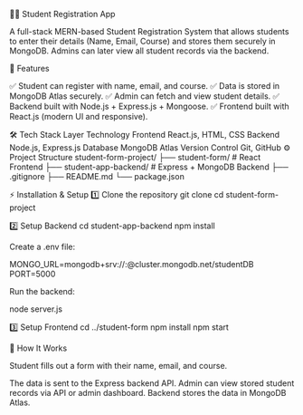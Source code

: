 🧑‍🎓 Student Registration App

A full-stack MERN-based Student Registration System that allows students to enter their details (Name, Email, Course) and stores them securely in MongoDB.
Admins can later view all student records via the backend.

🚀 Features

✅ Student can register with name, email, and course.
✅ Data is stored in MongoDB Atlas securely.
✅ Admin can fetch and view student details.
✅ Backend built with Node.js + Express.js + Mongoose.
✅ Frontend built with React.js (modern UI and responsive).

🛠️ Tech Stack
Layer	Technology
Frontend	React.js, HTML, CSS
Backend	Node.js, Express.js
Database	MongoDB Atlas
Version Control	Git, GitHub
⚙️ Project Structure
student-form-project/
 ├── student-form/              # React Frontend
 ├── student-app-backend/       # Express + MongoDB Backend
 ├── .gitignore
 ├── README.md
 └── package.json

⚡ Installation & Setup
1️⃣ Clone the repository
git clone 
cd student-form-project

2️⃣ Setup Backend
cd student-app-backend
npm install


Create a .env file:

MONGO_URL=mongodb+srv://<your-username>:<your-password>@cluster.mongodb.net/studentDB
PORT=5000


Run the backend:

node server.js

3️⃣ Setup Frontend
cd ../student-form
npm install
npm start

🧠 How It Works

Student fills out a form with their name, email, and course.

The data is sent to the Express backend API.
Admin can view stored student records via API or admin dashboard.
Backend stores the data in MongoDB Atlas.




